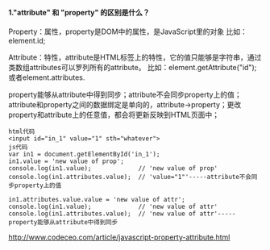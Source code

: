 #### 1."attribute" 和 "property" 的区别是什么？

Property：属性，property是DOM中的属性，是JavaScript里的对象  比如：element.id;

Attribute：特性，attribute是HTML标签上的特性，它的值只能够是字符串，通过类数组attributes可以罗列所有的attribute。 比如：element.getAttribute("id");或者element.attributes.

property能够从attribute中得到同步；attribute不会同步property上的值；attribute和property之间的数据绑定是单向的，attribute->property；更改property和attribute上的任意值，都会将更新反映到HTML页面中；

```
html代码
<input id="in_1" value="1" sth="whatever">
js代码
var in1 = document.getElementById('in_1');
in1.value = 'new value of prop';
console.log(in1.value);				// 'new value of prop'
console.log(in1.attributes.value);	// 'value="1"'-----attribute不会同步property上的值

in1.attributes.value.value = 'new value of attr';
console.log(in1.value);				// 'new value of attr'
console.log(in1.attributes.value);	// 'new value of attr'-----property能够从attribute中得到同步
```

http://www.codeceo.com/article/javascript-property-attribute.html
